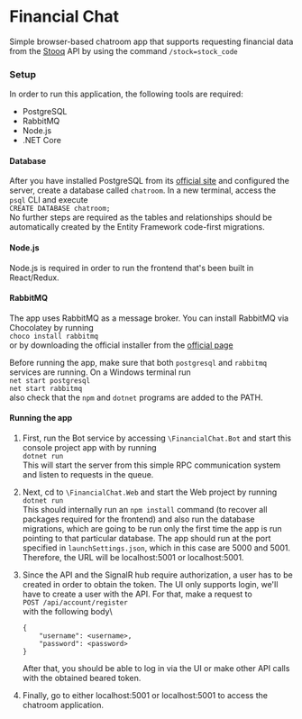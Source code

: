 # Financial Chat

Simple browser-based chatroom app that supports requesting financial data from the [Stooq](https://stooq.pl/) API by using the command `/stock=stock_code`

### Setup

In order to run this application, the following tools are required:

- PostgreSQL
- RabbitMQ
- Node.js
- .NET Core

#### Database

After you have installed PostgreSQL from its [official site](https://www.postgresql.org/download/) and configured the server, create a database called `chatroom`.
In a new terminal, access the `psql` CLI and execute\
`CREATE DATABASE chatroom;`\
No further steps are required as the tables and relationships should be automatically created by the Entity Framework code-first migrations. 

#### Node.js

Node.js is required in order to run the frontend that's been built in React/Redux.

#### RabbitMQ

The app uses RabbitMQ as a message broker. You can install RabbitMQ via Chocolatey by running\
`choco install rabbitmq`\
or by downloading the official installer from the [official page](https://www.rabbitmq.com/)

Before running the app, make sure that both `postgresql` and `rabbitmq` services are running. On a Windows terminal run\
`net start postgresql`\
`net start rabbitmq`\
also check that the `npm` and `dotnet` programs are added to the PATH.

#### Running the app

1. First, run the Bot service by accessing `\FinancialChat.Bot` and start this console project app with by running\
`dotnet run`\
This will start the server from this simple RPC communication system and listen to requests in the queue. 

2. Next, cd to `\FinancialChat.Web` and start the Web project by running\
`dotnet run`\
This should internally run an `npm install` command (to recover all packages required for the frontend) and also run the database migrations, which are going to be run only the first time the app is run pointing to that particular database. 
The app should run at the port specified in `launchSettings.json`, which in this case are 5000 and 5001. Therefore, the URL will be localhost:5001 or localhost:5001.

3. Since the API and the SignalR hub require authorization, a user has to be created in order to obtain the token. The UI only supports login, we'll have to create a user with the API. For that, make a request to\
`POST /api/account/register`\
with the following body\
	```
	{
		"username": <username>,
		"password": <password>
	}
	```
	After that, you should be able to log in via the UI or make other API calls with the obtained beared token.

4. Finally, go to either localhost:5001 or localhost:5001 to access the chatroom application. 